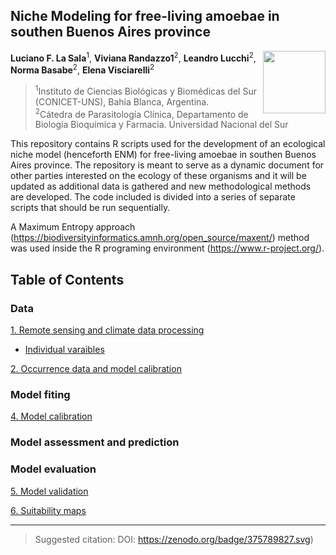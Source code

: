 ## Niche Modeling for free-living amoebae in southen Buenos Aires province

<img src="https://user-images.githubusercontent.com/20196847/132431276-35bf910b-ab3c-48c0-86c0-9efa52fb5a93.jpg" height="100" width="100" img align="right">

**Luciano F. La Sala**<sup>1</sup>, **Viviana Randazzo1**<sup>2</sup>, **Leandro Lucchi**<sup>2</sup>, **Norma Basabe**<sup>2</sup>, **Elena Visciarelli**<sup>2</sup>

><sup>1</sup>Instituto de Ciencias Biológicas y Biomédicas del Sur           
    (CONICET-UNS), Bahía Blanca, Argentina.  
<sup>2</sup>Cátedra de Parasitología Clínica, Departamento de Biología 
    Bioquímica y Farmacia. Universidad Nacional del Sur

This repository contains R scripts used for the development of an ecological niche model (henceforth ENM) for free-living amoebae in southen Buenos Aires province.
The repository is meant to serve as a dynamic document for other parties interested on the ecology of these organisms and it will be updated as additional data is gathered and new methodological methods are developed. 
The code included is divided into a series of separate scripts that should be run sequentially.

A Maximum Entropy approach (https://biodiversityinformatics.amnh.org/open_source/maxent/) method was used inside the R programing environment (https://www.r-project.org/).

Table of Contents
----------

### Data

[1. Remote sensing and climate data processing](./GEE_raster_processing/README.md)  
- [Individual varaibles](./GEE_raster_processing/Data_processing)

[2. Occurrence data and model calibration](./Scripts_README/Occurrence_data_model_calibration.md)

### Model fiting

[4. Model calibration](./calibration/calibration.md)

### Model assessment and prediction


### Model evaluation

[5. Model validation](./Validation/README.md)

[6. Suitability maps](./plots)

----------
> Suggested citation: DOI: https://zenodo.org/badge/375789827.svg)

